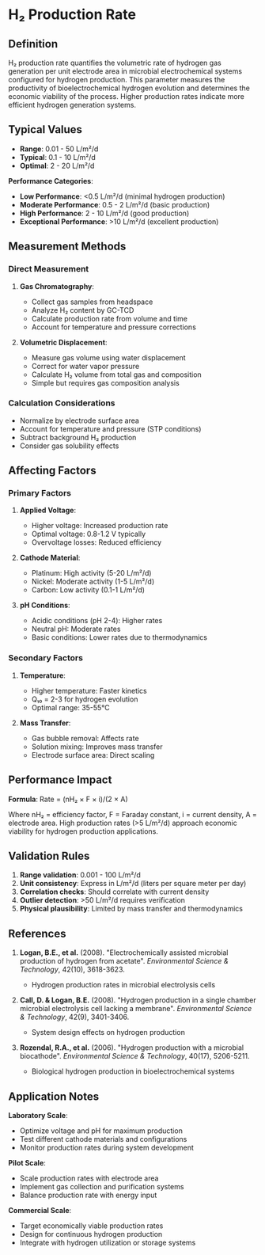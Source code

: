 <!--
Parameter ID: h2_production_rate
Category: performance
Generated: 2025-01-16T11:24:00.000Z
-->

# H₂ Production Rate

## Definition

H₂ production rate quantifies the volumetric rate of hydrogen gas generation per
unit electrode area in microbial electrochemical systems configured for hydrogen
production. This parameter measures the productivity of bioelectrochemical
hydrogen evolution and determines the economic viability of the process. Higher
production rates indicate more efficient hydrogen generation systems.

## Typical Values

- **Range**: 0.01 - 50 L/m²/d
- **Typical**: 0.1 - 10 L/m²/d
- **Optimal**: 2 - 20 L/m²/d

**Performance Categories**:

- **Low Performance**: <0.5 L/m²/d (minimal hydrogen production)
- **Moderate Performance**: 0.5 - 2 L/m²/d (basic production)
- **High Performance**: 2 - 10 L/m²/d (good production)
- **Exceptional Performance**: >10 L/m²/d (excellent production)

## Measurement Methods

### Direct Measurement

1. **Gas Chromatography**:
   - Collect gas samples from headspace
   - Analyze H₂ content by GC-TCD
   - Calculate production rate from volume and time
   - Account for temperature and pressure corrections

2. **Volumetric Displacement**:
   - Measure gas volume using water displacement
   - Correct for water vapor pressure
   - Calculate H₂ volume from total gas and composition
   - Simple but requires gas composition analysis

### Calculation Considerations

- Normalize by electrode surface area
- Account for temperature and pressure (STP conditions)
- Subtract background H₂ production
- Consider gas solubility effects

## Affecting Factors

### Primary Factors

1. **Applied Voltage**:
   - Higher voltage: Increased production rate
   - Optimal voltage: 0.8-1.2 V typically
   - Overvoltage losses: Reduced efficiency

2. **Cathode Material**:
   - Platinum: High activity (5-20 L/m²/d)
   - Nickel: Moderate activity (1-5 L/m²/d)
   - Carbon: Low activity (0.1-1 L/m²/d)

3. **pH Conditions**:
   - Acidic conditions (pH 2-4): Higher rates
   - Neutral pH: Moderate rates
   - Basic conditions: Lower rates due to thermodynamics

### Secondary Factors

1. **Temperature**:
   - Higher temperature: Faster kinetics
   - Q₁₀ = 2-3 for hydrogen evolution
   - Optimal range: 35-55°C

2. **Mass Transfer**:
   - Gas bubble removal: Affects rate
   - Solution mixing: Improves mass transfer
   - Electrode surface area: Direct scaling

## Performance Impact

**Formula**: Rate = (nH₂ × F × i)/(2 × A)

Where nH₂ = efficiency factor, F = Faraday constant, i = current density, A =
electrode area. High production rates (>5 L/m²/d) approach economic viability
for hydrogen production applications.

## Validation Rules

1. **Range validation**: 0.001 - 100 L/m²/d
2. **Unit consistency**: Express in L/m²/d (liters per square meter per day)
3. **Correlation checks**: Should correlate with current density
4. **Outlier detection**: >50 L/m²/d requires verification
5. **Physical plausibility**: Limited by mass transfer and thermodynamics

## References

1. **Logan, B.E., et al.** (2008). "Electrochemically assisted microbial
   production of hydrogen from acetate". _Environmental Science & Technology_,
   42(10), 3618-3623.
   - Hydrogen production rates in microbial electrolysis cells

2. **Call, D. & Logan, B.E.** (2008). "Hydrogen production in a single chamber
   microbial electrolysis cell lacking a membrane". _Environmental Science &
   Technology_, 42(9), 3401-3406.
   - System design effects on hydrogen production

3. **Rozendal, R.A., et al.** (2006). "Hydrogen production with a microbial
   biocathode". _Environmental Science & Technology_, 40(17), 5206-5211.
   - Biological hydrogen production in bioelectrochemical systems

## Application Notes

**Laboratory Scale**:

- Optimize voltage and pH for maximum production
- Test different cathode materials and configurations
- Monitor production rates during system development

**Pilot Scale**:

- Scale production rates with electrode area
- Implement gas collection and purification systems
- Balance production rate with energy input

**Commercial Scale**:

- Target economically viable production rates
- Design for continuous hydrogen production
- Integrate with hydrogen utilization or storage systems
